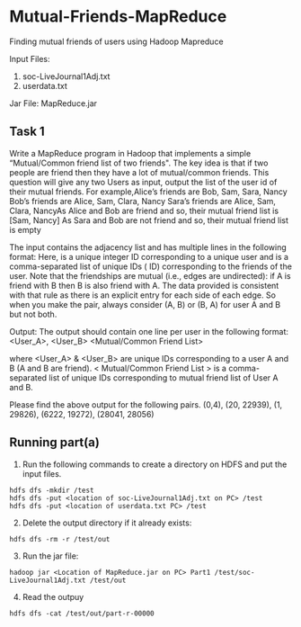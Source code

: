 # Mutual-Friends-MapReduce
Finding mutual friends of users using Hadoop Mapreduce

Input Files: 
1. soc-LiveJournal1Adj.txt
2. userdata.txt

Jar File: MapReduce.jar

## Task 1
Write a MapReduce program in Hadoop that implements a simple “Mutual/Common friend list of two friends". The key idea is that if two people are friend then they have a lot of mutual/common friends. This question will give any two Users as input, output the list of the user id of their mutual friends. For example,Alice’s friends are Bob, Sam, Sara, Nancy Bob’s friends are Alice, Sam, Clara, Nancy Sara’s friends are Alice, Sam, Clara, NancyAs Alice and Bob are friend and so, their mutual friend list is [Sam, Nancy] As Sara and Bob are not friend and so, their mutual friend list is empty

The input contains the adjacency list and has multiple lines in the following format: Here, is a unique integer ID corresponding to a unique user and is a comma-separated list of unique IDs ( ID) corresponding to the friends of the user. Note that the friendships are mutual (i.e., edges are undirected): if A is friend with B then B is also friend with A. The data provided is consistent with that rule as there is an explicit entry for each side of each edge. So when you make the pair, always consider (A, B) or (B, A) for user A and B but not both.

Output: The output should contain one line per user in the following format: 
<User_A>, <User_B>  <Mutual/Common Friend List> 

where <User_A> & <User_B> are unique IDs corresponding to a user A and B (A and B are friend).
< Mutual/Common Friend List > is a comma-separated list of unique IDs corresponding to mutual friend list of User A and B.

Please find the above output for the following pairs. (0,4), (20, 22939), (1, 29826), (6222, 19272), (28041, 28056)

## Running part(a)

1. Run the following commands to create a directory on HDFS and put the input files.
  ```
  hdfs dfs -mkdir /test
  hdfs dfs -put <location of soc-LiveJournal1Adj.txt on PC> /test
  hdfs dfs -put <location of userdata.txt PC> /test
  ```
  
2. Delete the output directory if it already exists:

```
hdfs dfs -rm -r /test/out
```

3. Run the jar file:
```
hadoop jar <Location of MapReduce.jar on PC> Part1 /test/soc-LiveJournal1Adj.txt /test/out
```

4. Read the outpuy
  ``` 
  hdfs dfs -cat /test/out/part-r-00000
  ```

  


